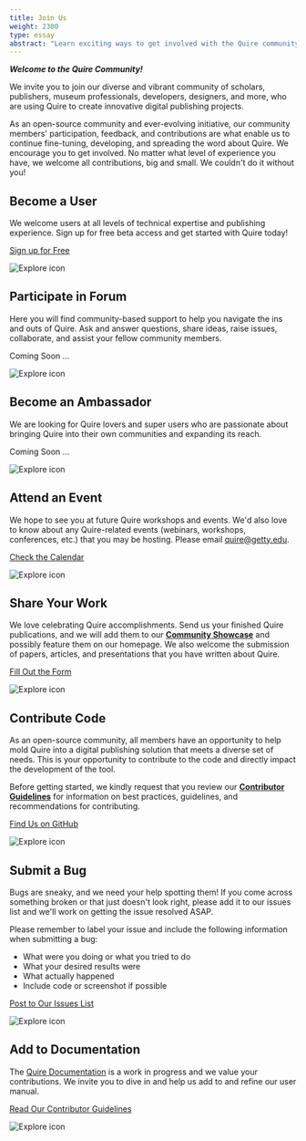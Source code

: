 ```yaml
---
title: Join Us
weight: 2300
type: essay
abstract: "Learn exciting ways to get involved with the Quire community"
---
```


***Welcome to the Quire Community!***

We invite you to join our diverse and vibrant community of scholars, publishers, museum professionals, developers, designers, and more, who are using Quire to create innovative digital publishing projects.

As an open-source community and ever-evolving initiative, our community members' participation, feedback, and contributions are what enable us to continue fine-tuning, developing, and spreading the word about Quire. We encourage you to get involved. No matter what level of experience you have, we welcome all contributions, big and small. We couldn't do it without you!

<div class="image-list">

## Become a User

We welcome users at all levels of technical expertise and publishing experience. Sign up for free beta access and get started with Quire today!

<div class="action-button">

[Sign up for Free](https://forms.gle/m1fgZu5BHKhddMrW7)

</div>

![Explore icon](/img/illustrations/undraw_Group_chat_unwm.png)

</div>
<div class="image-list">

## Participate in Forum

Here you will find community-based support to help you navigate the ins and outs of Quire. Ask and answer questions, share ideas, raise issues, collaborate, and assist your fellow community members.

<div class="action-button coming-soon">

Coming Soon ...

</div>

![Explore icon](/img/illustrations/undraw_team_chat_y27k.png)

</div>
<div class="image-list">

## Become an Ambassador

We are looking for Quire lovers and super users who are passionate about bringing Quire into their own communities and expanding its reach.

<div class="action-button coming-soon">

Coming Soon ...

</div>

![Explore icon](/img/illustrations/undraw_certification_aif8.png)

</div>
<div class="image-list">

## Attend an Event

We hope to see you at future Quire workshops and events. We'd also love to know about any Quire-related events (webinars, workshops, conferences, etc.) that you may be hosting. Please email [quire@getty.edu](mailto:quire@getty.edu).

<div class="action-button">

[Check the Calendar](/community/news-events/)

</div>

![Explore icon](/img/illustrations/undraw_events_2p66.png)

</div>
<div class="image-list">

## Share Your Work

We love celebrating Quire accomplishments. Send us your finished Quire publications, and we will add them to our **[Community Showcase](/community/community-showcase/)** and possibly feature them on our homepage. We also welcome the submission of papers, articles, and presentations that you have written about Quire.

<div class="action-button">

[Fill Out the Form](https://forms.gle/DusYi8PaDAbmcAGn6)

</div>

![Explore icon](/img/illustrations/undraw_done_a34v.png)

</div>
<div class="image-list">

## Contribute Code

As an open-source community, all members have an opportunity to help mold Quire into a digital publishing solution that meets a diverse set of needs. This is your opportunity to contribute to the code and directly impact the development of the tool.

Before getting started, we kindly request that you review our **[Contributor Guidelines](https://github.com/gettypubs/quire/blob/master/CONTRIBUTING.md)** for information on best practices, guidelines, and recommendations for contributing.

<div class="action-button">

[Find Us on GitHub](https://github.com/gettypubs/quire/)

</div>

![Explore icon](/img/illustrations/undraw_code_typing_7jnv.png)

</div>
<div class="image-list">

## Submit a Bug

Bugs are sneaky, and we need your help spotting them! If you come across something broken or that just doesn't look right, please add it to our issues list and we'll work on getting the issue resolved ASAP.

Please remember to label your issue and include the following information when submitting a bug:

  - What were you doing or what you tried to do
  - What your desired results were
  - What actually happened
  - Include code or screenshot if possible

<div class="action-button">

[Post to Our Issues List](https://github.com/gettypubs/quire/issues/)

</div>

![Explore icon](/img/illustrations/undraw_bug_fixing_oc7a.png)

</div>
<div class="image-list">

## Add to Documentation

The [Quire Documentation](/documentation/) is a work in progress and we value your contributions. We invite you to dive in and help us add to and refine our user manual.

<div class="action-button">

[Read Our Contributor Guidelines](https://github.com/gettypubs/quire/blob/master/CONTRIBUTING.md)

</div>

![Explore icon](/img/illustrations/undraw_add_document_0hek.png)

</div>
